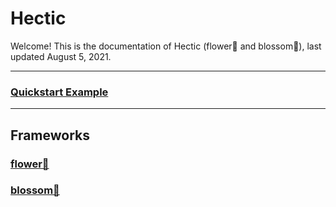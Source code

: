 # Hectic

Welcome! This is the documentation of Hectic (flower🌻 and blossom🌸), last updated August 5, 2021.

---

### [Quickstart Example](quickstart.md)

---
## Frameworks

### [flower🌻](refs/flower.md)
### [blossom🌸](refs/blossom.md)
